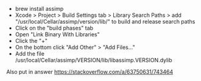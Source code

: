 - brew install assimp
- Xcode > Project > Build Settings tab > Library Search Paths > add "/usr/local/Cellar/assimp/version/lib/" to build and release search paths
- Click on the "build phases" tab
- Open "Link Binary With Libraries"
- Click the "+"
- On the bottom click "Add Other" > "Add Files..."
- Add the file /usr/local/Cellar/assimp/VERSION/lib/libassimp.VERSION.dylib

Also put in answer https://stackoverflow.com/a/63750631/743464
